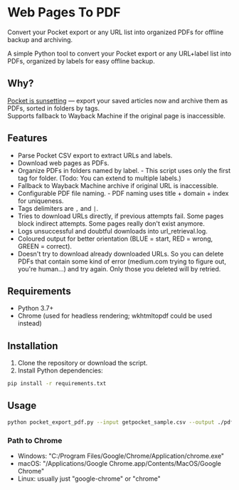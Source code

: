 # Web Pages To PDF

Convert your Pocket export or any URL list into organized PDFs for offline backup and archiving.

A simple Python tool to convert your Pocket export or any URL+label list into PDFs, organized by labels for easy offline backup.

## Why?

[Pocket is sunsetting](https://support.mozilla.org/en-US/kb/future-of-pocket) — export your saved articles now and archive them as PDFs, sorted in folders by tags.  
Supports fallback to Wayback Machine if the original page is inaccessible.

## Features

- Parse Pocket CSV export to extract URLs and labels.
- Download web pages as PDFs.
- Organize PDFs in folders named by label. - This script uses only the first tag for folder. (Todo: You can extend to multiple labels.)
- Fallback to Wayback Machine archive if original URL is inaccessible.
- Configurable PDF file naming. - PDF naming uses title + domain + index for uniqueness.
- Tags delimiters are `,` and `|`.
- Tries to download URLs directly, if previous attempts fail. Some pages block indirect attempts. Some pages really don't exist anymore.
- Logs unsuccessful and doubtful downloads into url_retrieval.log.
- Coloured output for better orientation (BLUE = start, RED = wrong, GREEN = correct).
- Doesn't try to download already downloaded URLs. So you can delete PDFs that contain some kind of error (medium.com trying to figure out, you're human...) and try again. Only those you deleted will by retried.

## Requirements

- Python 3.7+
- Chrome (used for headless rendering; wkhtmltopdf could be used instead)

## Installation

1. Clone the repository or download the script.
2. Install Python dependencies:

```bash
pip install -r requirements.txt
```

## Usage

```bash
python pocket_export_pdf.py --input getpocket_sample.csv --output ./pdf_getpocket [--chrome "/path/to/chrome"]
```

### Path to Chrome

- Windows: "C:/Program Files/Google/Chrome/Application/chrome.exe"
- macOS: "/Applications/Google Chrome.app/Contents/MacOS/Google Chrome"
- Linux: usually just "google-chrome" or "chrome"
